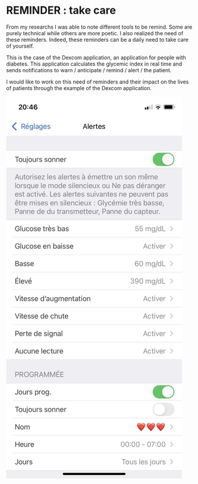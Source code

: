 # REMINDER : take care

From my researchs I was able to note different tools to be remind. Some are purely technical while others are more poetic. I also realized the need of these reminders. Indeed, these reminders can be a daily need to take care of yourself. 

This is the case of the Dexcom application, an application for people with diabetes. This application calculates the glycemic index in real time and sends notifications to warn / anticipate / remind / alert / the patient. 

I would like to work on this need of reminders and their impact on the lives of patients through the example of the Dexcom application.

![boat Schedule](image/dex.JPG)